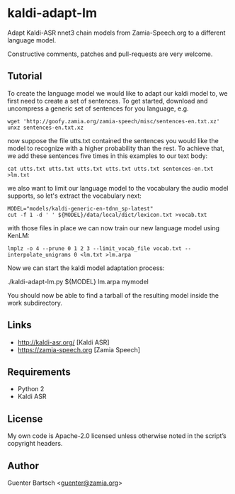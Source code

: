 # kaldi-adapt-lm

Adapt Kaldi-ASR nnet3 chain models from Zamia-Speech.org to a different
language model.

Constructive comments, patches and pull-requests are very welcome.

Tutorial
--------

To create the language model we would like to adapt our kaldi model to, we first
need to create a set of sentences. To get started, download and uncompress a generic set
of sentences for you language, e.g.

    wget 'http://goofy.zamia.org/zamia-speech/misc/sentences-en.txt.xz'
    unxz sentences-en.txt.xz

now suppose the file utts.txt contained the sentences you would like the model to
recognize with a higher probability than the rest. To achieve that, we add these
sentences five times in this examples to our text body:

    cat utts.txt utts.txt utts.txt utts.txt utts.txt sentences-en.txt >lm.txt

we also want to limit our language model to the vocabulary the audio model supports,
so let's extract the vocabulary next:

    MODEL="models/kaldi-generic-en-tdnn_sp-latest"
    cut -f 1 -d ' ' ${MODEL}/data/local/dict/lexicon.txt >vocab.txt

with those files in place we can now train our new language model using KenLM:

    lmplz -o 4 --prune 0 1 2 3 --limit_vocab_file vocab.txt --interpolate_unigrams 0 <lm.txt >lm.arpa

Now we can start the kaldi model adaptation process:

   ./kaldi-adapt-lm.py ${MODEL} lm.arpa mymodel

You should now be able to find a tarball of the resulting model inside the work subdirectory.

Links
-----

- <http://kaldi-asr.org/> [Kaldi ASR] 
- <https://zamia-speech.org> [Zamia Speech] 

Requirements
------------

- Python 2
- Kaldi ASR

License
-------

My own code is Apache-2.0 licensed unless otherwise noted in the
script’s copyright headers.

Author
------

Guenter Bartsch \<<guenter@zamia.org>\>
